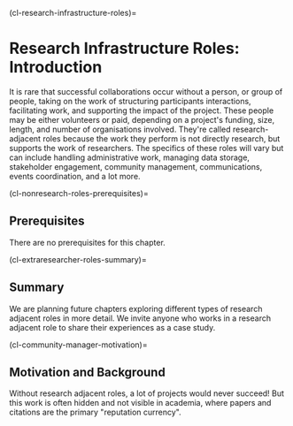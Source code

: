 (cl-research-infrastructure-roles)=
# Research Infrastructure Roles: Introduction

It is rare that successful collaborations occur without a person, or group of people, taking on the work of structuring participants interactions, facilitating work, and supporting the impact of the project. 
These people may be either volunteers or paid, depending on a project's funding, size, length, and number of organisations involved. 
They're called research-adjacent roles because the work they perform is not directly research, but supports the work of researchers.
The specifics of these roles will vary but can include handling administrative work, managing data storage, stakeholder engagement, community management, communications, events coordination, and a lot more. 



(cl-nonresearch-roles-prerequisites)=
## Prerequisites

There are no prerequisites for this chapter. 


(cl-extraresearcher-roles-summary)=
## Summary


We are planning future chapters exploring different types of research adjacent roles in more detail. 
We invite anyone who works in a research adjacent role to share their experiences as a case study. 


(cl-community-manager-motivation)=
## Motivation and Background

Without research adjacent roles, a lot of projects would never succeed! 
But this work is often hidden and not visible in academia, where papers and citations are the primary "reputation currency".
